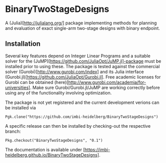 # BinaryTwoStageDesigns

A (Julia)[http://julialang.org/] package implementing methods for planning and
evaluation of exact single-arm two-stage designs with binary endpoint.

## Installation

Several key features depend on Integer Linear Programs and a suitable solver
for the (JuMP)[https://github.com/JuliaOpt/JuMP.jl]-package must be installed
prior to using these.
The package is tested against the commercial solver
(Gurobi)[http://www.gurobi.com/index] and its Julia interface
(Gurobi.jl)[https://github.com/JuliaOpt/Gurobi.jl].
Free academic licenses for Gurobi can be obtained
(here)[http://www.gurobi.com/academia/for-universities].
Make sure Gurobi/Gurobi.jl/JuMP are working correctly before using any of the
functionality involving optimization.

The package is not yet registered and the current development verions can be
installed via

    Pgk.clone("https://github.com/imbi-heidelberg/BinaryTwoStageDesigns")

A specific release can then be installed by checking-out the respective
branch:

    Pkg.checkout("BinaryTwoStageDesigns", "0.1")

The documentation is available under [https://imbi-heidelberg.github.io/BinaryTwoStageDesigns]. 
